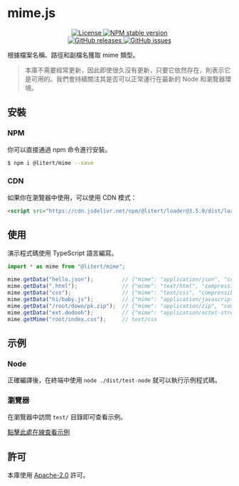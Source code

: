 # mime.js

<p align="center">
    <a href="https://github.com/litert/mime.js/blob/master/LICENSE">
        <img alt="License" src="https://img.shields.io/github/license/litert/mime.js?color=blue" />
    </a>
    <a href="https://www.npmjs.com/package/@litert/mime">
        <img alt="NPM stable version" src="https://img.shields.io/npm/v/@litert/mime?color=brightgreen&logo=npm" />
    </a><br>
    <a href="https://github.com/litert/mime.js/releases">
        <img alt="GitHub releases" src="https://img.shields.io/github/v/release/litert/mime.js?color=brightgreen&logo=github" />
    </a>
    <a href="https://github.com/litert/mime.js/issues">
        <img alt="GitHub issues" src="https://img.shields.io/github/issues/litert/mime.js?color=blue&logo=github" />
    </a>
</p>

根據檔案名稱、路徑和副檔名獲取 mime 類型。

> 本庫不需要經常更新，因此即使很久沒有更新，只要它依然存在，則表示它是可用的。我們會持續關注其是否可以正常運行在最新的 Node 和瀏覽器環境。

## 安裝

### NPM

你可以直接通過 npm 命令進行安裝。

```sh
$ npm i @litert/mime --save
```

### CDN

如果你在瀏覽器中使用，可以使用 CDN 模式：

```html
<script src="https://cdn.jsdelivr.net/npm/@litert/loader@3.5.0/dist/loader.min.js?path=index&npm={'@litert/mime':'0.1.3'}"></script>
```

## 使用

演示程式碼使用 TypeScript 語言編寫。

```typescript
import * as mime from "@litert/mime";

mime.getData("hello.json");         // {"mime": "application/json", "compressible": true, extension: 'json'}
mime.getData(".html");              // {"mime": "text/html", "compressible": true, extension: 'html'}
mime.getData("css");                // {"mime": "text/css", "compressible": true, extension: 'css'}
mime.getData("hi/baby.js");         // {"mime": "application/javascript", "compressible": true, extension: 'js'}
mime.getData("/root/down/pk.zip");  // {"mime": "application/zip", "compressible": false, extension: 'zip'}
mime.getData("ext.dodooh");         // {"mime": "application/octet-stream", "compressible": false, extension: 'dodooh'}
mime.getMime("root/index.css");     // text/css
```

## 示例

### Node

正確編譯後，在終端中使用 `node ./dist/test-node` 就可以執行示例程式碼。

### 瀏覽器

在瀏覽器中訪問 `test/` 目錄即可查看示例。

[點擊此處在線查看示例](https://litert.github.io/mime.js/test/)

## 許可

本庫使用 [Apache-2.0](../LICENSE) 許可。